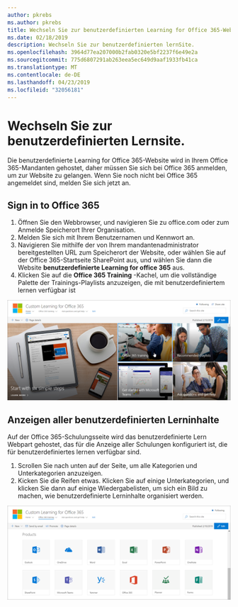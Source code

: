 ```yaml
---
author: pkrebs
ms.author: pkrebs
title: Wechseln Sie zur benutzerdefinierten Learning for Office 365-Website
ms.date: 02/18/2019
description: Wechseln Sie zur benutzerdefinierten lernSite.
ms.openlocfilehash: 3964d77ea207000b2fab0320e5bf2237f6e49e2a
ms.sourcegitcommit: 775d6807291ab263eea5ec649d9aaf1933fb41ca
ms.translationtype: MT
ms.contentlocale: de-DE
ms.lasthandoff: 04/23/2019
ms.locfileid: "32056181"
---
```

# <a name="go-to-the-custom-learning-site"></a>Wechseln Sie zur benutzerdefinierten Lernsite.

Die benutzerdefinierte Learning for Office 365-Website wird in Ihrem Office 365-Mandanten gehostet, daher müssen Sie sich bei Office 365 anmelden, um zur Website zu gelangen. Wenn Sie noch nicht bei Office 365 angemeldet sind, melden Sie sich jetzt an. 

## <a name="sign-in-to-office-365"></a>Sign in to Office 365 

1.  Öffnen Sie den Webbrowser, und navigieren Sie zu office.com oder zum Anmelde Speicherort Ihrer Organisation. 
2.  Melden Sie sich mit Ihrem Benutzernamen und Kennwort an.
3.  Navigieren Sie mithilfe der von Ihrem mandantenadministrator bereitgestellten URL zum Speicherort der Website, oder wählen Sie auf der Office 365-Startseite SharePoint aus, und wählen Sie dann die Website **benutzerdefinierte Learning for office 365** aus. 
5. Klicken Sie auf die **Office 365 Training** -Kachel, um die vollständige Palette der Trainings-Playlists anzuzeigen, die mit benutzerdefiniertem lernen verfügbar ist 

![CG-Goto. png](media/cg-goto.png)

## <a name="view-all-the-custom-learning-content"></a>Anzeigen aller benutzerdefinierten Lerninhalte
Auf der Office 365-Schulungsseite wird das benutzerdefinierte Lern Webpart gehostet, das für die Anzeige aller Schulungen konfiguriert ist, die für benutzerdefiniertes lernen verfügbar sind. 

1. Scrollen Sie nach unten auf der Seite, um alle Kategorien und Unterkategorien anzuzeigen.
2. Kicken Sie die Reifen etwas. Klicken Sie auf einige Unterkategorien, und klicken Sie dann auf einige Wiedergabelisten, um sich ein Bild zu machen, wie benutzerdefinierte Lerninhalte organisiert werden. 

![CG-gotoall. png](media/cg-gotoall.png)

